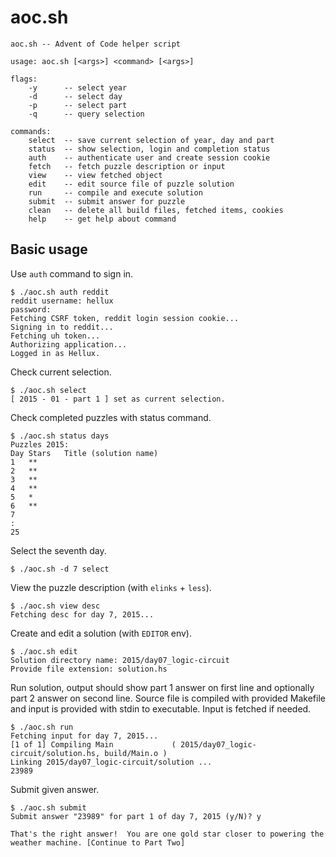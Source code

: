 # aoc.sh

    aoc.sh -- Advent of Code helper script

    usage: aoc.sh [<args>] <command> [<args>]

    flags:
        -y      -- select year
        -d      -- select day
        -p      -- select part
        -q      -- query selection

    commands:
        select  -- save current selection of year, day and part
        status  -- show selection, login and completion status
        auth    -- authenticate user and create session cookie
        fetch   -- fetch puzzle description or input
        view    -- view fetched object
        edit    -- edit source file of puzzle solution
        run     -- compile and execute solution
        submit  -- submit answer for puzzle
        clean   -- delete all build files, fetched items, cookies
        help    -- get help about command

## Basic usage

Use `auth` command to sign in.

    $ ./aoc.sh auth reddit
    reddit username: hellux
    password: 
    Fetching CSRF token, reddit login session cookie...
    Signing in to reddit...
    Fetching uh token...
    Authorizing application...
    Logged in as Hellux.

Check current selection.

    $ ./aoc.sh select
    [ 2015 - 01 - part 1 ] set as current selection.

Check completed puzzles with status command.

    $ ./aoc.sh status days
    Puzzles 2015:
    Day	Stars	Title (solution name)
    1	**	
    2	**	
    3	**	
    4	**	
    5	*	
    6	**	
    7		
    :
    25		

Select the seventh day.

    $ ./aoc.sh -d 7 select

View the puzzle description (with `elinks` + `less`).

    $ ./aoc.sh view desc
    Fetching desc for day 7, 2015...

Create and edit a solution (with `EDITOR` env).

    $ ./aoc.sh edit
    Solution directory name: 2015/day07_logic-circuit
    Provide file extension: solution.hs

Run solution, output should show part 1 answer on first line and optionally
part 2 answer on second line. Source file is compiled with provided Makefile
and input is provided with stdin to executable. Input is fetched if needed.

    $ ./aoc.sh run
    Fetching input for day 7, 2015...
    [1 of 1] Compiling Main             ( 2015/day07_logic-circuit/solution.hs, build/Main.o )
    Linking 2015/day07_logic-circuit/solution ...
    23989

Submit given answer.

    $ ./aoc.sh submit
    Submit answer "23989" for part 1 of day 7, 2015 (y/N)? y

    That's the right answer!  You are one gold star closer to powering the weather machine. [Continue to Part Two]


